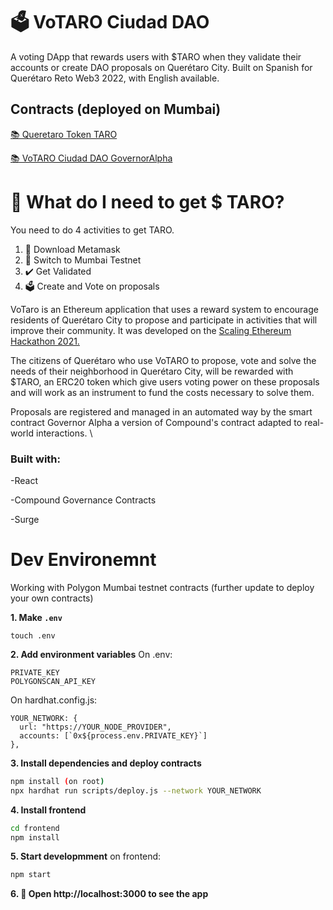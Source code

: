 # 🗳️ VoTARO Ciudad DAO
A voting DApp that rewards users with $TARO when they validate their accounts or create DAO proposals on Querétaro City. Built on Spanish for Querétaro Reto Web3 2022, with English available.

## Contracts (deployed on Mumbai)

[📚 Queretaro Token TARO](https://mumbai.polygonscan.com/address/0x6fa2279228288F392CBd2f967D93d77F655D76B2#code)  

[📚 VoTARO Ciudad DAO GovernorAlpha](https://mumbai.polygonscan.com/address/0x23131cBc792aAdc67CFf8E4f636f6F9c89ed9456#code)
  
# 🧰 What do I need to get $ TARO? 
You need to do 4 activities to get TARO.  
1. 🦊 Download Metamask  
2. 🧅 Switch to Mumbai Testnet
3. ✔️ Get Validated  
5. 🗳️ Create and Vote on proposals  
  
VoTaro is an Ethereum application that uses a reward system to encourage residents of Querétaro City to propose and participate in activities that will improve their community. It was developed on the [Scaling Ethereum Hackathon 2021.](https://showcase.ethglobal.co/scaling/cities-protocol)  

The citizens of Querétaro who use VoTARO to propose, vote and solve the needs of their neighborhood in Querétaro City, will be rewarded with $TARO, an ERC20 token which give users voting power on these proposals and will work as an instrument to fund the costs necessary to solve them.  

Proposals are registered and managed in an automated way by the smart contract Governor Alpha a version of Compound's contract adapted to real-world interactions.  \

### Built with:

-React  

-Compound Governance Contracts  

-Surge


# Dev Environemnt

Working with Polygon Mumbai testnet contracts (further update to deploy your own contracts)

**1. Make `.env`**

```shell
touch .env
```  

**2. Add environment variables**
On .env:
```text
PRIVATE_KEY
POLYGONSCAN_API_KEY
```  

On hardhat.config.js:
```text
YOUR_NETWORK: {
  url: "https://YOUR_NODE_PROVIDER",
  accounts: [`0x${process.env.PRIVATE_KEY}`]
},
```  

**3. Install dependencies and deploy contracts**
```bash
npm install (on root)
npx hardhat run scripts/deploy.js --network YOUR_NETWORK
```  

**4. Install frontend**
```bash
cd frontend
npm install
```
  
**5. Start developmment**
on frontend:
```bash
npm start
```

**6. 📱 Open http://localhost:3000 to see the app**